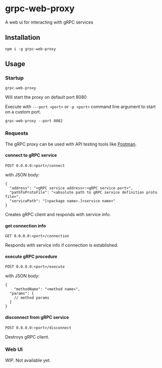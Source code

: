 # grpc-web-proxy
A web ui for interacting with gRPC services

## Installation

```
npm i -g grpc-web-proxy
```

## Usage

### Startup

```
grpc-web-proxy
```
Will start the proxy on default port 8080

Execute with `---port <port>` or `-p <port>` command line argument to start on a custom port.
```
grpc-web-proxy --port 8082
```

### Requests

The gRPC proxy can be used with API testing tools like [Postman](https://www.getpostman.com/).

#### connect to gRPC service
```
POST 0.0.0.0:<port>/connect
```
with JSON body:
```
{
  "address": "<gRPC service address>:<gRPC service port>",
  "pathToProtoFile": "<absolute path to gRPC service definition proto file>",
  "servicePath": "[<package name>.]<service name>"
}
```
Creates gRPC client and responds with service info.

#### get connection info
```
GET 0.0.0.0:<port>/connection
```
Responds with service info if connection is established.

#### execute gRPC procedure
```
POST 0.0.0.0:<port>/execute
```
with JSON body:
```
{
	"methodName": "<method name>",
  "params": {
    // method params
  }
}
```

#### disconnect from gRPC service
```
POST 0.0.0.0:<port>/disconnect
```
Destroys gRPC client.

### Web UI

WIP. Not available yet.